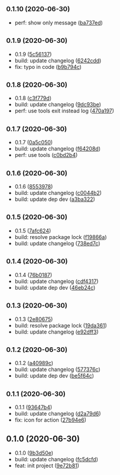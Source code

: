 ## <small>0.1.10 (2020-06-30)</small>

* perf: show only message ([ba737ed](https://github.com/Scrum/awesome-readme-lint-double-link-action/commit/ba737ed))



## <small>0.1.9 (2020-06-30)</small>

* 0.1.9 ([5c56137](https://github.com/Scrum/awesome-readme-lint-double-link-action/commit/5c56137))
* build: update changelog ([6242cdd](https://github.com/Scrum/awesome-readme-lint-double-link-action/commit/6242cdd))
* fix: typo in code ([b9b794c](https://github.com/Scrum/awesome-readme-lint-double-link-action/commit/b9b794c))



## <small>0.1.8 (2020-06-30)</small>

* 0.1.8 ([c3f779d](https://github.com/Scrum/awesome-readme-lint-double-link-action/commit/c3f779d))
* build: update changelog ([9dc93be](https://github.com/Scrum/awesome-readme-lint-double-link-action/commit/9dc93be))
* perf: use tools exit instead log ([470a197](https://github.com/Scrum/awesome-readme-lint-double-link-action/commit/470a197))



## <small>0.1.7 (2020-06-30)</small>

* 0.1.7 ([0a5c050](https://github.com/Scrum/awesome-readme-lint-double-link-action/commit/0a5c050))
* build: update changelog ([f64208d](https://github.com/Scrum/awesome-readme-lint-double-link-action/commit/f64208d))
* perf: use tools ([c0bd2b4](https://github.com/Scrum/awesome-readme-lint-double-link-action/commit/c0bd2b4))



## <small>0.1.6 (2020-06-30)</small>

* 0.1.6 ([8553978](https://github.com/Scrum/awesome-readme-lint-double-link-action/commit/8553978))
* build: update changelog ([c0044b2](https://github.com/Scrum/awesome-readme-lint-double-link-action/commit/c0044b2))
* build: update dep dev ([a3ba322](https://github.com/Scrum/awesome-readme-lint-double-link-action/commit/a3ba322))



## <small>0.1.5 (2020-06-30)</small>

* 0.1.5 ([7afc624](https://github.com/Scrum/awesome-readme-lint-double-link-action/commit/7afc624))
* build: resolve package lock ([f19866a](https://github.com/Scrum/awesome-readme-lint-double-link-action/commit/f19866a))
* build: update changelog ([738ed7c](https://github.com/Scrum/awesome-readme-lint-double-link-action/commit/738ed7c))



## <small>0.1.4 (2020-06-30)</small>

* 0.1.4 ([76b0187](https://github.com/Scrum/awesome-readme-lint-double-link-action/commit/76b0187))
* build: update changelog ([cdf4317](https://github.com/Scrum/awesome-readme-lint-double-link-action/commit/cdf4317))
* build: update dep dev ([46eb24c](https://github.com/Scrum/awesome-readme-lint-double-link-action/commit/46eb24c))



## <small>0.1.3 (2020-06-30)</small>

* 0.1.3 ([2e80675](https://github.com/Scrum/awesome-readme-lint-double-link-action/commit/2e80675))
* build: resolve package lock ([19da361](https://github.com/Scrum/awesome-readme-lint-double-link-action/commit/19da361))
* build: update changelog ([e92dff3](https://github.com/Scrum/awesome-readme-lint-double-link-action/commit/e92dff3))



## <small>0.1.2 (2020-06-30)</small>

* 0.1.2 ([a40989c](https://github.com/Scrum/awesome-readme-lint-double-link-action/commit/a40989c))
* build: update changelog ([577376c](https://github.com/Scrum/awesome-readme-lint-double-link-action/commit/577376c))
* build: update dep dev ([be5f64c](https://github.com/Scrum/awesome-readme-lint-double-link-action/commit/be5f64c))



## <small>0.1.1 (2020-06-30)</small>

* 0.1.1 ([93647b4](https://github.com/Scrum/awesome-readme-lint-double-link-action/commit/93647b4))
* build: update changelog ([d2a79d6](https://github.com/Scrum/awesome-readme-lint-double-link-action/commit/d2a79d6))
* fix: icon for action ([27b94e6](https://github.com/Scrum/awesome-readme-lint-double-link-action/commit/27b94e6))



## 0.1.0 (2020-06-30)

* 0.1.0 ([9b3d50e](https://github.com/Scrum/awesome-readme-lint-double-link-action/commit/9b3d50e))
* build: update changelog ([fc5dcfd](https://github.com/Scrum/awesome-readme-lint-double-link-action/commit/fc5dcfd))
* feat: init project ([9e72b81](https://github.com/Scrum/awesome-readme-lint-double-link-action/commit/9e72b81))



